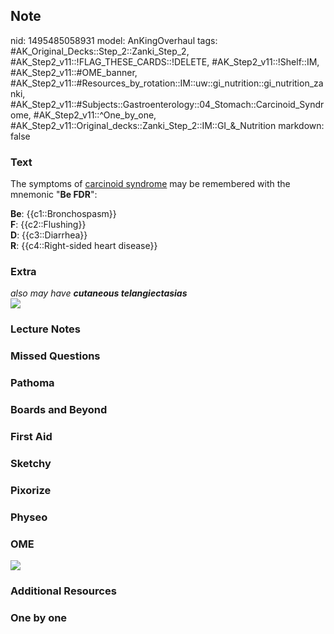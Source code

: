 ## Note
nid: 1495485058931
model: AnKingOverhaul
tags: #AK_Original_Decks::Step_2::Zanki_Step_2, #AK_Step2_v11::!FLAG_THESE_CARDS::!DELETE, #AK_Step2_v11::!Shelf::IM, #AK_Step2_v11::#OME_banner, #AK_Step2_v11::#Resources_by_rotation::IM::uw::gi_nutrition::gi_nutrition_zanki, #AK_Step2_v11::#Subjects::Gastroenterology::04_Stomach::Carcinoid_Syndrome, #AK_Step2_v11::^One_by_one, #AK_Step2_v11::Original_decks::Zanki_Step_2::IM::GI_&_Nutrition
markdown: false

### Text
The symptoms of <u>carcinoid syndrome</u> may be remembered with
the mnemonic "<b>Be FDR</b>":
<div>
  <b>Be</b>: {{c1::Bronchospasm}}
</div>
<div>
  <b>F</b>: {{c2::Flushing}}
</div>
<div>
  <b>D</b>: {{c3::Diarrhea}}
</div>
<div>
  <b>R</b>: {{c4::Right-sided heart disease}}
</div>

### Extra
<div>
  <i>also may have <b>cutaneous telangiectasias</b></i>
</div><img src="cs%20(2).png">

### Lecture Notes


### Missed Questions


### Pathoma


### Boards and Beyond


### First Aid


### Sketchy


### Pixorize


### Physeo


### OME
<div class="ome-widget">
  <a href="https://onlinemeded.org?ref=anki"><img src=
  "_OME_AnkiFlashcards_General_4.png"></a>
</div>

### Additional Resources


### One by one

